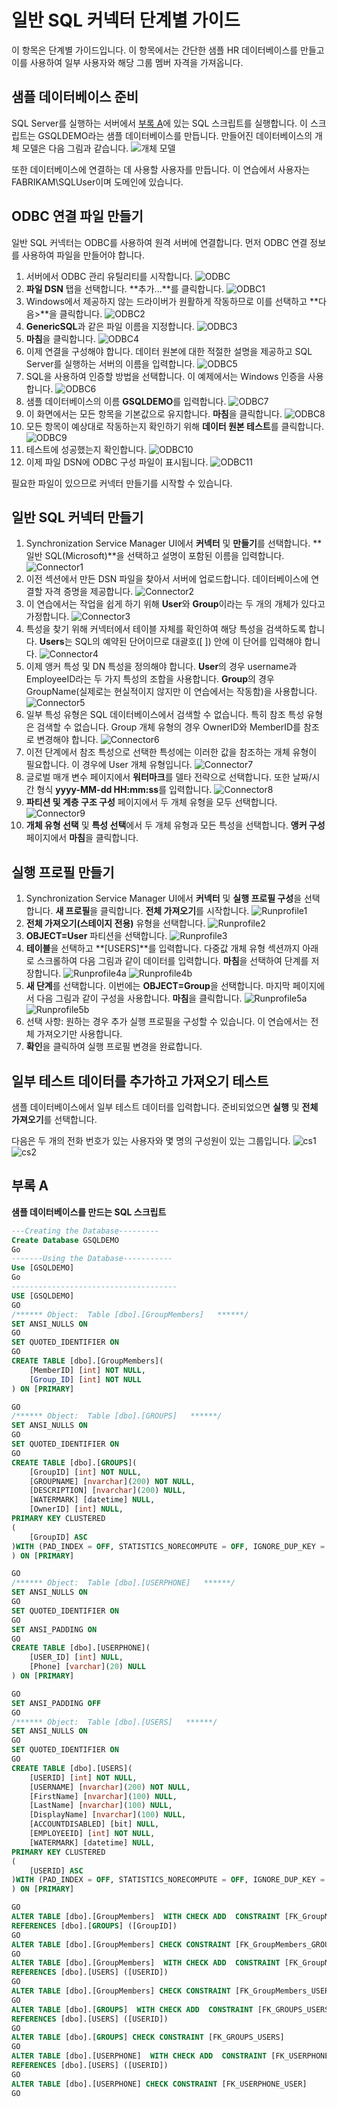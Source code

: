 <properties
   pageTitle="일반 SQL 커넥터 단계별 가이드 | Microsoft Azure"
   description="이 문서에서는 일반 SQL 커넥터를 사용하여 간단한 HR 시스템을 만드는 단계별 지침을 안내합니다."
   services="active-directory"
   documentationCenter=""
   authors="AndKjell"
   manager="stevenpo"
   editor=""/>

<tags
   ms.service="active-directory"
   ms.workload="identity"
   ms.tgt_pltfrm="na"
   ms.devlang="na"
   ms.topic="article"
   ms.date="08/30/2016"
   ms.author="andkjell"/>

# 일반 SQL 커넥터 단계별 가이드
이 항목은 단계별 가이드입니다. 이 항목에서는 간단한 샘플 HR 데이터베이스를 만들고 이를 사용하여 일부 사용자와 해당 그룹 멤버 자격을 가져옵니다.

## 샘플 데이터베이스 준비
SQL Server를 실행하는 서버에서 [부록 A](#appendix-a)에 있는 SQL 스크립트를 실행합니다. 이 스크립트는 GSQLDEMO라는 샘플 데이터베이스를 만듭니다. 만들어진 데이터베이스의 개체 모델은 다음 그림과 같습니다. ![개체 모델](.\media\active-directory-aadconnectsync-connector-genericsql-step-by-step\objectmodel.png)

또한 데이터베이스에 연결하는 데 사용할 사용자를 만듭니다. 이 연습에서 사용자는 FABRIKAM\\SQLUser이며 도메인에 있습니다.

## ODBC 연결 파일 만들기
일반 SQL 커넥터는 ODBC를 사용하여 원격 서버에 연결합니다. 먼저 ODBC 연결 정보를 사용하여 파일을 만들어야 합니다.

1. 서버에서 ODBC 관리 유틸리티를 시작합니다. ![ODBC](.\media\active-directory-aadconnectsync-connector-genericsql-step-by-step\odbc.png)
2. **파일 DSN** 탭을 선택합니다. **추가...**를 클릭합니다. ![ODBC1](.\media\active-directory-aadconnectsync-connector-genericsql-step-by-step\odbc1.png)
3. Windows에서 제공하지 않는 드라이버가 원활하게 작동하므로 이를 선택하고 **다음>**을 클릭합니다. ![ODBC2](.\media\active-directory-aadconnectsync-connector-genericsql-step-by-step\odbc2.png)
4. **GenericSQL**과 같은 파일 이름을 지정합니다. ![ODBC3](.\media\active-directory-aadconnectsync-connector-genericsql-step-by-step\odbc3.png)
5. **마침**을 클릭합니다. ![ODBC4](.\media\active-directory-aadconnectsync-connector-genericsql-step-by-step\odbc4.png)
6. 이제 연결을 구성해야 합니다. 데이터 원본에 대한 적절한 설명을 제공하고 SQL Server를 실행하는 서버의 이름을 입력합니다. ![ODBC5](.\media\active-directory-aadconnectsync-connector-genericsql-step-by-step\odbc5.png)
7. SQL을 사용하여 인증할 방법을 선택합니다. 이 예제에서는 Windows 인증을 사용합니다. ![ODBC6](.\media\active-directory-aadconnectsync-connector-genericsql-step-by-step\odbc6.png)
8. 샘플 데이터베이스의 이름 **GSQLDEMO**를 입력합니다. ![ODBC7](.\media\active-directory-aadconnectsync-connector-genericsql-step-by-step\odbc7.png)
9. 이 화면에서는 모든 항목을 기본값으로 유지합니다. **마침**을 클릭합니다. ![ODBC8](.\media\active-directory-aadconnectsync-connector-genericsql-step-by-step\odbc8.png)
10. 모든 항목이 예상대로 작동하는지 확인하기 위해 **데이터 원본 테스트**를 클릭합니다. ![ODBC9](.\media\active-directory-aadconnectsync-connector-genericsql-step-by-step\odbc9.png)
11. 테스트에 성공했는지 확인합니다. ![ODBC10](.\media\active-directory-aadconnectsync-connector-genericsql-step-by-step\odbc10.png)
12. 이제 파일 DSN에 ODBC 구성 파일이 표시됩니다. ![ODBC11](.\media\active-directory-aadconnectsync-connector-genericsql-step-by-step\odbc11.png)

필요한 파일이 있으므로 커넥터 만들기를 시작할 수 있습니다.

## 일반 SQL 커넥터 만들기

1. Synchronization Service Manager UI에서 **커넥터** 및 **만들기**를 선택합니다. **일반 SQL(Microsoft)**을 선택하고 설명이 포함된 이름을 입력합니다. ![Connector1](.\media\active-directory-aadconnectsync-connector-genericsql-step-by-step\connector1.png)
2. 이전 섹션에서 만든 DSN 파일을 찾아서 서버에 업로드합니다. 데이터베이스에 연결할 자격 증명을 제공합니다. ![Connector2](.\media\active-directory-aadconnectsync-connector-genericsql-step-by-step\connector2.png)
3. 이 연습에서는 작업을 쉽게 하기 위해 **User**와 **Group**이라는 두 개의 개체가 있다고 가정합니다. ![Connector3](.\media\active-directory-aadconnectsync-connector-genericsql-step-by-step\connector3.png)
4. 특성을 찾기 위해 커넥터에서 테이블 자체를 확인하여 해당 특성을 검색하도록 합니다. **Users**는 SQL의 예약된 단어이므로 대괄호([ ]) 안에 이 단어를 입력해야 합니다. ![Connector4](.\media\active-directory-aadconnectsync-connector-genericsql-step-by-step\connector4.png)
5. 이제 앵커 특성 및 DN 특성을 정의해야 합니다. **User**의 경우 username과 EmployeeID라는 두 가지 특성의 조합을 사용합니다. **Group**의 경우 GroupName(실제로는 현실적이지 않지만 이 연습에서는 작동함)을 사용합니다. ![Connector5](.\media\active-directory-aadconnectsync-connector-genericsql-step-by-step\connector5.png)
6. 일부 특성 유형은 SQL 데이터베이스에서 검색할 수 없습니다. 특히 참조 특성 유형은 검색할 수 없습니다. Group 개체 유형의 경우 OwnerID와 MemberID를 참조로 변경해야 합니다. ![Connector6](.\media\active-directory-aadconnectsync-connector-genericsql-step-by-step\connector6.png)
7. 이전 단계에서 참조 특성으로 선택한 특성에는 이러한 값을 참조하는 개체 유형이 필요합니다. 이 경우에 User 개체 유형입니다. ![Connector7](.\media\active-directory-aadconnectsync-connector-genericsql-step-by-step\connector7.png)
8. 글로벌 매개 변수 페이지에서 **워터마크**를 델타 전략으로 선택합니다. 또한 날짜/시간 형식 **yyyy-MM-dd HH:mm:ss**를 입력합니다. ![Connector8](.\media\active-directory-aadconnectsync-connector-genericsql-step-by-step\connector8.png)
9. **파티션 및 계층 구조 구성** 페이지에서 두 개체 유형을 모두 선택합니다. ![Connector9](.\media\active-directory-aadconnectsync-connector-genericsql-step-by-step\connector9.png)
10. **개체 유형 선택** 및 **특성 선택**에서 두 개체 유형과 모든 특성을 선택합니다. **앵커 구성** 페이지에서 **마침**을 클릭합니다.

## 실행 프로필 만들기

1. Synchronization Service Manager UI에서 **커넥터** 및 **실행 프로필 구성**을 선택합니다. **새 프로필**을 클릭합니다. **전체 가져오기**를 시작합니다. ![Runprofile1](.\media\active-directory-aadconnectsync-connector-genericsql-step-by-step\runprofile1.png)
2. **전체 가져오기(스테이지 전용)** 유형을 선택합니다. ![Runprofile2](.\media\active-directory-aadconnectsync-connector-genericsql-step-by-step\runprofile2.png)
3. **OBJECT=User** 파티션을 선택합니다. ![Runprofile3](.\media\active-directory-aadconnectsync-connector-genericsql-step-by-step\runprofile3.png)
4. **테이블**을 선택하고 **[USERS]**를 입력합니다. 다중값 개체 유형 섹션까지 아래로 스크롤하여 다음 그림과 같이 데이터를 입력합니다. **마침**을 선택하여 단계를 저장합니다. ![Runprofile4a](.\media\active-directory-aadconnectsync-connector-genericsql-step-by-step\runprofile4a.png) ![Runprofile4b](.\media\active-directory-aadconnectsync-connector-genericsql-step-by-step\runprofile4b.png)
5. **새 단계**를 선택합니다. 이번에는 **OBJECT=Group**을 선택합니다. 마지막 페이지에서 다음 그림과 같이 구성을 사용합니다. **마침**을 클릭합니다. ![Runprofile5a](.\media\active-directory-aadconnectsync-connector-genericsql-step-by-step\runprofile5a.png) ![Runprofile5b](.\media\active-directory-aadconnectsync-connector-genericsql-step-by-step\runprofile5b.png)
6. 선택 사항: 원하는 경우 추가 실행 프로필을 구성할 수 있습니다. 이 연습에서는 전체 가져오기만 사용합니다.
7. **확인**을 클릭하여 실행 프로필 변경을 완료합니다.

## 일부 테스트 데이터를 추가하고 가져오기 테스트
샘플 데이터베이스에서 일부 테스트 데이터를 입력합니다. 준비되었으면 **실행** 및 **전체 가져오기**를 선택합니다.

다음은 두 개의 전화 번호가 있는 사용자와 몇 명의 구성원이 있는 그룹입니다. ![cs1](.\media\active-directory-aadconnectsync-connector-genericsql-step-by-step\cs1.png) ![cs2](.\media\active-directory-aadconnectsync-connector-genericsql-step-by-step\cs2.png)

## 부록 A
**샘플 데이터베이스를 만드는 SQL 스크립트**

```SQL
---Creating the Database---------
Create Database GSQLDEMO
Go
-------Using the Database-----------
Use [GSQLDEMO]
Go
-------------------------------------
USE [GSQLDEMO]
GO
/****** Object:  Table [dbo].[GroupMembers]   ******/
SET ANSI_NULLS ON
GO
SET QUOTED_IDENTIFIER ON
GO
CREATE TABLE [dbo].[GroupMembers](
	[MemberID] [int] NOT NULL,
	[Group_ID] [int] NOT NULL
) ON [PRIMARY]

GO
/****** Object:  Table [dbo].[GROUPS]   ******/
SET ANSI_NULLS ON
GO
SET QUOTED_IDENTIFIER ON
GO
CREATE TABLE [dbo].[GROUPS](
	[GroupID] [int] NOT NULL,
	[GROUPNAME] [nvarchar](200) NOT NULL,
	[DESCRIPTION] [nvarchar](200) NULL,
	[WATERMARK] [datetime] NULL,
	[OwnerID] [int] NULL,
PRIMARY KEY CLUSTERED
(
	[GroupID] ASC
)WITH (PAD_INDEX = OFF, STATISTICS_NORECOMPUTE = OFF, IGNORE_DUP_KEY = OFF, ALLOW_ROW_LOCKS = ON, ALLOW_PAGE_LOCKS = ON) ON [PRIMARY]
) ON [PRIMARY]

GO
/****** Object:  Table [dbo].[USERPHONE]   ******/
SET ANSI_NULLS ON
GO
SET QUOTED_IDENTIFIER ON
GO
SET ANSI_PADDING ON
GO
CREATE TABLE [dbo].[USERPHONE](
	[USER_ID] [int] NULL,
	[Phone] [varchar](20) NULL
) ON [PRIMARY]

GO
SET ANSI_PADDING OFF
GO
/****** Object:  Table [dbo].[USERS]   ******/
SET ANSI_NULLS ON
GO
SET QUOTED_IDENTIFIER ON
GO
CREATE TABLE [dbo].[USERS](
	[USERID] [int] NOT NULL,
	[USERNAME] [nvarchar](200) NOT NULL,
	[FirstName] [nvarchar](100) NULL,
	[LastName] [nvarchar](100) NULL,
	[DisplayName] [nvarchar](100) NULL,
	[ACCOUNTDISABLED] [bit] NULL,
	[EMPLOYEEID] [int] NOT NULL,
	[WATERMARK] [datetime] NULL,
PRIMARY KEY CLUSTERED
(
	[USERID] ASC
)WITH (PAD_INDEX = OFF, STATISTICS_NORECOMPUTE = OFF, IGNORE_DUP_KEY = OFF, ALLOW_ROW_LOCKS = ON, ALLOW_PAGE_LOCKS = ON) ON [PRIMARY]
) ON [PRIMARY]

GO
ALTER TABLE [dbo].[GroupMembers]  WITH CHECK ADD  CONSTRAINT [FK_GroupMembers_GROUPS] FOREIGN KEY([Group_ID])
REFERENCES [dbo].[GROUPS] ([GroupID])
GO
ALTER TABLE [dbo].[GroupMembers] CHECK CONSTRAINT [FK_GroupMembers_GROUPS]
GO
ALTER TABLE [dbo].[GroupMembers]  WITH CHECK ADD  CONSTRAINT [FK_GroupMembers_USERS] FOREIGN KEY([MemberID])
REFERENCES [dbo].[USERS] ([USERID])
GO
ALTER TABLE [dbo].[GroupMembers] CHECK CONSTRAINT [FK_GroupMembers_USERS]
GO
ALTER TABLE [dbo].[GROUPS]  WITH CHECK ADD  CONSTRAINT [FK_GROUPS_USERS] FOREIGN KEY([OwnerID])
REFERENCES [dbo].[USERS] ([USERID])
GO
ALTER TABLE [dbo].[GROUPS] CHECK CONSTRAINT [FK_GROUPS_USERS]
GO
ALTER TABLE [dbo].[USERPHONE]  WITH CHECK ADD  CONSTRAINT [FK_USERPHONE_USER] FOREIGN KEY([USER_ID])
REFERENCES [dbo].[USERS] ([USERID])
GO
ALTER TABLE [dbo].[USERPHONE] CHECK CONSTRAINT [FK_USERPHONE_USER]
GO
```

<!---HONumber=AcomDC_0914_2016-->
